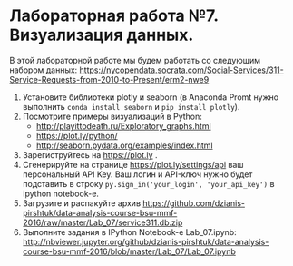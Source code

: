 # Лабораторная работа №7. Визуализация данных.

В этой лабораторной работе мы будем работать со следующим набором данных: https://nycopendata.socrata.com/Social-Services/311-Service-Requests-from-2010-to-Present/erm2-nwe9

1. Установите библиотеки plotly и seaborn (в Anaconda Promt нужно выполнить `conda install seaborn` и `pip install plotly`).
2. Посмотрите примеры визуализаций в Python:
   * http://playittodeath.ru/Exploratory_graphs.html
   * https://plot.ly/python/
   * http://seaborn.pydata.org/examples/index.html
3. Зарегиструйтесь на https://plot.ly .
4. Сгенерируйте на странице https://plot.ly/settings/api ваш персональный API Key. Ваш логин и API-ключ нужно будет подставить
в строку `py.sign_in('your_login', 'your_api_key')` в ipython notebook-е.
5. Загрузите и распакуйте архив  https://github.com/dzianis-pirshtuk/data-analysis-course-bsu-mmf-2016/raw/master/Lab_07/service311.db.zip 
6. Выполните задания в IPython Notebook-е Lab_07.ipynb: http://nbviewer.jupyter.org/github/dzianis-pirshtuk/data-analysis-course-bsu-mmf-2016/blob/master/Lab_07/Lab_07.ipynb
